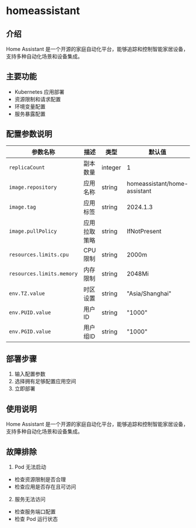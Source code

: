 # homeassistant

## 介绍
Home Assistant 是一个开源的家庭自动化平台，能够追踪和控制智能家居设备，支持多种自动化场景和设备集成。

## 主要功能
- Kubernetes 应用部署
- 资源限制和请求配置
- 环境变量配置
- 服务暴露配置

## 配置参数说明
| 参数名称 | 描述 | 类型 | 默认值 |
|---------|-----|------|--------|
| `replicaCount` | 副本数量 | integer | 1 |
| `image.repository` | 应用名称 | string | homeassistant/home-assistant |
| `image.tag` | 应用标签 | string | 2024.1.3 |
| `image.pullPolicy` | 应用拉取策略 | string | IfNotPresent |
| `resources.limits.cpu` | CPU 限制 | string | 2000m |
| `resources.limits.memory` | 内存限制 | string | 2048Mi |
| `env.TZ.value` | 时区设置 | string | "Asia/Shanghai" |
| `env.PUID.value` | 用户ID | string | "1000" |
| `env.PGID.value` | 用户组ID | string | "1000" |

## 部署步骤
1. 输入配置参数
2. 选择拥有足够配置应用空间
3. 立即部署

## 使用说明
Home Assistant 是一个开源的家庭自动化平台，能够追踪和控制智能家居设备，支持多种自动化场景和设备集成。

## 故障排除
1. Pod 无法启动
  - 检查资源限制是否合理
  - 检查应用是否存在且可访问
  
2. 服务无法访问
  - 检查服务端口配置
  - 检查 Pod 运行状态